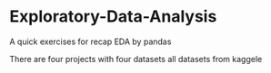 # Exploratory-Data-Analysis
A quick exercises for recap EDA by pandas

There are four projects with four datasets
all datasets from kaggele

